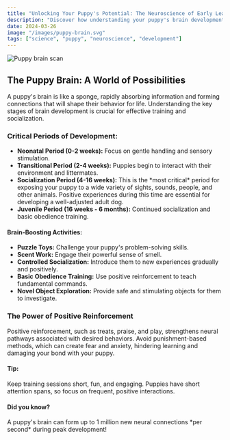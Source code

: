 ```yaml
---
title: "Unlocking Your Puppy's Potential: The Neuroscience of Early Learning"
description: "Discover how understanding your puppy's brain development can lead to more effective and positive training experiences."
date: 2024-03-26
image: "/images/puppy-brain.svg"
tags: ["science", "puppy", "neuroscience", "development"]
---
```


<div class="max-w-4xl mx-auto px-4 py-8">
  <img src="/images/puppy-brain.svg" alt="Puppy brain scan" class="w-full h-auto rounded-xl mb-8 shadow-lg" loading="lazy" />

  <h2 class="text-3xl font-bold text-slate-800 dark:text-slate-100 mb-6">The Puppy Brain: A World of Possibilities</h2>

  <p class="text-lg text-slate-600 dark:text-slate-300 mb-8">
    A puppy's brain is like a sponge, rapidly absorbing information and forming connections that will shape their behavior for life.  Understanding the key stages of brain development is crucial for effective training and socialization.
  </p>

  <h3 class="text-2xl font-semibold text-slate-800 dark:text-slate-100 mb-4">Critical Periods of Development:</h3>

  <ul class="list-disc list-inside text-lg text-slate-600 dark:text-slate-300 mb-8 space-y-4">
    <li><strong>Neonatal Period (0-2 weeks):</strong>  Focus on gentle handling and sensory stimulation.</li>
    <li><strong>Transitional Period (2-4 weeks):</strong>  Puppies begin to interact with their environment and littermates.</li>
    <li><strong>Socialization Period (4-16 weeks):</strong>  This is the *most critical* period for exposing your puppy to a wide variety of sights, sounds, people, and other animals.  Positive experiences during this time are essential for developing a well-adjusted adult dog.</li>
    <li><strong>Juvenile Period (16 weeks - 6 months):</strong>  Continued socialization and basic obedience training.</li>
  </ul>

  <div class="bg-white dark:bg-slate-800 p-6 rounded-xl shadow-md mb-12">
    <h4 class="text-xl font-semibold text-slate-800 dark:text-slate-100 mb-4">Brain-Boosting Activities:</h4>
    <ul class="list-disc list-inside text-slate-600 dark:text-slate-300 space-y-2">
      <li><strong>Puzzle Toys:</strong>  Challenge your puppy's problem-solving skills.</li>
      <li><strong>Scent Work:</strong>  Engage their powerful sense of smell.</li>
      <li><strong>Controlled Socialization:</strong>  Introduce them to new experiences gradually and positively.</li>
      <li><strong>Basic Obedience Training:</strong>  Use positive reinforcement to teach fundamental commands.</li>
      <li><strong>Novel Object Exploration:</strong>  Provide safe and stimulating objects for them to investigate.</li>
    </ul>
  </div>

  <h3 class="text-2xl font-semibold text-slate-800 dark:text-slate-100 mb-4">The Power of Positive Reinforcement</h3>
  <p class="text-lg text-slate-600 dark:text-slate-300 mb-8">
  Positive reinforcement, such as treats, praise, and play, strengthens neural pathways associated with desired behaviors.  Avoid punishment-based methods, which can create fear and anxiety, hindering learning and damaging your bond with your puppy.
  </p>

  <div class="grid grid-cols-1 md:grid-cols-2 gap-8">
      <div class="p-6 rounded-lg border-l-4 border-green-500">
          <h4 class="text-xl font-bold text-green-700 dark:text-green-300 mb-2">Tip:</h4>
          <p class="text-slate-600 dark:text-slate-300">Keep training sessions short, fun, and engaging. Puppies have short attention spans, so focus on frequent, positive interactions.</p>
      </div>
      <div class="p-6 rounded-lg border-l-4 border-yellow-500">
          <h4 class="text-xl font-bold text-yellow-700 dark:text-yellow-300 mb-2">Did you know?</h4>
          <p class="text-slate-600 dark:text-slate-300">A puppy's brain can form up to 1 million new neural connections *per second* during peak development!</p>
      </div>
  </div>
</div>

